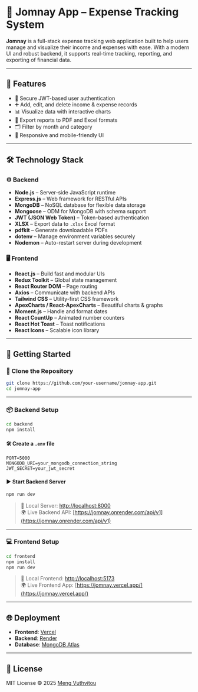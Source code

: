 # 🧾 Jomnay App – Expense Tracking System

**Jomnay** is a full-stack expense tracking web application built to help users manage and visualize their income and expenses with ease. With a modern UI and robust backend, it supports real-time tracking, reporting, and exporting of financial data.

---

## 📌 Features

- 🔐 Secure JWT-based user authentication
- ➕ Add, edit, and delete income & expense records
- 📊 Visualize data with interactive charts
- 📁 Export reports to PDF and Excel formats
- 🗂️ Filter by month and category
- 📱 Responsive and mobile-friendly UI

---

## 🛠️ Technology Stack

### ⚙️ Backend

- **Node.js** – Server-side JavaScript runtime
- **Express.js** – Web framework for RESTful APIs
- **MongoDB** – NoSQL database for flexible data storage
- **Mongoose** – ODM for MongoDB with schema support
- **JWT (JSON Web Token)** – Token-based authentication
- **XLSX** – Export data to `.xlsx` Excel format
- **pdfkit** – Generate downloadable PDFs
- **dotenv** – Manage environment variables securely
- **Nodemon** – Auto-restart server during development

### 🖥️ Frontend

- **React.js** – Build fast and modular UIs
- **Redux Toolkit** – Global state management
- **React Router DOM** – Page routing
- **Axios** – Communicate with backend APIs
- **Tailwind CSS** – Utility-first CSS framework
- **ApexCharts / React-ApexCharts** – Beautiful charts & graphs
- **Moment.js** – Handle and format dates
- **React CountUp** – Animated number counters
- **React Hot Toast** – Toast notifications
- **React Icons** – Scalable icon library

---

## 🚀 Getting Started

### 🧾 Clone the Repository

```bash
git clone https://github.com/your-username/jomnay-app.git
cd jomnay-app
```

---

### 📦 Backend Setup

```bash
cd backend
npm install
```

#### 🛠️ Create a `.env` file

```env
PORT=5000
MONGODB_URI=your_mongodb_connection_string
JWT_SECRET=your_jwt_secret
```

#### ▶️ Start Backend Server

```bash
npm run dev
```

> 🔗 Local Server: [http://localhost:8000](http://localhost:8000)  
> 🌍 Live Backend API: [https://jomnay.onrender.com/api/v1](https://jomnay.onrender.com/api/v1)

---

### 💻 Frontend Setup

```bash
cd frontend
npm install
npm run dev
```

> 🔗 Local Frontend: [http://localhost:5173](http://localhost:5173)  
> 🌍 Live Frontend App: [https://jomnay.vercel.app/](https://jomnay.vercel.app/)

---

## 🌐 Deployment

- **Frontend**: [Vercel](https://vercel.com/)
- **Backend**: [Render](https://render.com/)
- **Database**: [MongoDB Atlas](https://www.mongodb.com/atlas)

---

## 📜 License

MIT License © 2025 [Meng Vuthvitou](https://github.com/vitou18)
